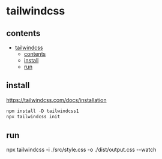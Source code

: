 # tailwindcss

## contents

- [tailwindcss](#tailwindcss)
  - [contents](#contents)
  - [install](#install)
  - [run](#run)

## install

https://tailwindcss.com/docs/installation

```js
npm install -D tailwindcss1
npx tailwindcss init
```

## run

npx tailwindcss -i ./src/style.css -o ./dist/output.css --watch